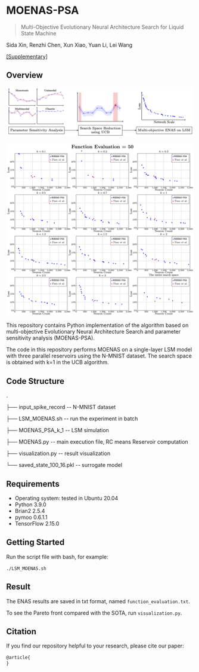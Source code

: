 # MOENAS-PSA
> Multi-Objective Evolutionary Neural Architecture Search for Liquid State Machine

Sida Xin, Renzhi Chen, Xun Xiao, Yuan Li, Lei Wang

[[Supplementary]](doc/supplemental.pdf)
## Overview
<!-- ![](images/flowchart.png) -->
<img src="images/flowchart.png" width="670">
<br><br> 
<img src="doc/PF_generate.gif" width="670">

This repository contains Python implementation of the algorithm based on multi-objective Evolutionary Neural Architecture Search and parameter sensitivity analysis (MOENAS-PSA).

The code in this repository performs MOENAS on a single-layer LSM model with three parallel reservoirs using the N-MNIST dataset. The search space is obtained with k=1 in the UCB algorithm.  
## Code Structure
.

├── input_spike_record -- N-MNIST dataset

├── LSM_MOENAS.sh -- run the experiment in batch

├── MOENAS_PSA_k_1 -- LSM simulation

├── MOENAS.py -- main execution file, RC means Reservoir computation

├── visualization.py -- result visualization

└── saved_state_100_16.pkl -- surrogate model
## Requirements
- Operating system: tested in Ubuntu 20.04
- Python 3.9.0
- Brian2 2.5.4
- pymoo 0.6.1.1
- TensorFlow 2.15.0

## Getting Started
Run the script file with bash, for example:
```
./LSM_MOENAS.sh
```
## Result
The ENAS results are saved in txt format, named `function_evaluation.txt`.

To see the Pareto front compared with the SOTA, run `visualization.py`.
## Citation
If you find our repository helpful to your research, please cite our paper:
```
@article{
}
```



